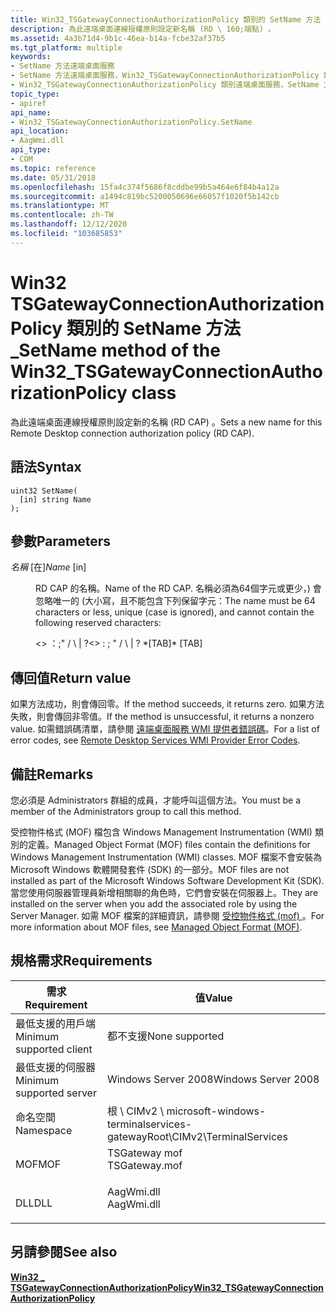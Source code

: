 ```yaml
---
title: Win32_TSGatewayConnectionAuthorizationPolicy 類別的 SetName 方法
description: 為此遠端桌面連線授權原則設定新名稱 (RD \ 160;端點) 。
ms.assetid: 4a3b71d4-9b1c-46ea-b14a-fcbe32af37b5
ms.tgt_platform: multiple
keywords:
- SetName 方法遠端桌面服務
- SetName 方法遠端桌面服務，Win32_TSGatewayConnectionAuthorizationPolicy 類別
- Win32_TSGatewayConnectionAuthorizationPolicy 類別遠端桌面服務，SetName 方法
topic_type:
- apiref
api_name:
- Win32_TSGatewayConnectionAuthorizationPolicy.SetName
api_location:
- AagWmi.dll
api_type:
- COM
ms.topic: reference
ms.date: 05/31/2018
ms.openlocfilehash: 15fa4c374f5686f8cddbe99b5a464e6f84b4a12a
ms.sourcegitcommit: a1494c819bc5200050696e66057f1020f5b142cb
ms.translationtype: MT
ms.contentlocale: zh-TW
ms.lasthandoff: 12/12/2020
ms.locfileid: "103685853"
---
```

# <a name="setname-method-of-the-win32_tsgatewayconnectionauthorizationpolicy-class"></a><span data-ttu-id="68a71-106">Win32 TSGatewayConnectionAuthorizationPolicy 類別的 SetName 方法 \_</span><span class="sxs-lookup"><span data-stu-id="68a71-106">SetName method of the Win32\_TSGatewayConnectionAuthorizationPolicy class</span></span>

<span data-ttu-id="68a71-107">為此遠端桌面連線授權原則設定新的名稱 (RD CAP) 。</span><span class="sxs-lookup"><span data-stu-id="68a71-107">Sets a new name for this Remote Desktop connection authorization policy (RD CAP).</span></span>

## <a name="syntax"></a><span data-ttu-id="68a71-108">語法</span><span class="sxs-lookup"><span data-stu-id="68a71-108">Syntax</span></span>


```mof
uint32 SetName(
  [in] string Name
);
```



## <a name="parameters"></a><span data-ttu-id="68a71-109">參數</span><span class="sxs-lookup"><span data-stu-id="68a71-109">Parameters</span></span>

<dl> <dt>

<span data-ttu-id="68a71-110">*名稱* \[在\]</span><span class="sxs-lookup"><span data-stu-id="68a71-110">*Name* \[in\]</span></span>
</dt> <dd>

<span data-ttu-id="68a71-111">RD CAP 的名稱。</span><span class="sxs-lookup"><span data-stu-id="68a71-111">Name of the RD CAP.</span></span> <span data-ttu-id="68a71-112">名稱必須為64個字元或更少，) 會忽略唯一的 (大小寫，且不能包含下列保留字元：</span><span class="sxs-lookup"><span data-stu-id="68a71-112">The name must be 64 characters or less, unique (case is ignored), and cannot contain the following reserved characters:</span></span>

<span data-ttu-id="68a71-113"><> ：;" / \\ \| ?</span><span class="sxs-lookup"><span data-stu-id="68a71-113"><> : ; " / \\ \| ?</span></span> <span data-ttu-id="68a71-114">\*\[TAB\]</span><span class="sxs-lookup"><span data-stu-id="68a71-114">\* \[TAB\]</span></span>

</dd> </dl>

## <a name="return-value"></a><span data-ttu-id="68a71-115">傳回值</span><span class="sxs-lookup"><span data-stu-id="68a71-115">Return value</span></span>

<span data-ttu-id="68a71-116">如果方法成功，則會傳回零。</span><span class="sxs-lookup"><span data-stu-id="68a71-116">If the method succeeds, it returns zero.</span></span> <span data-ttu-id="68a71-117">如果方法失敗，則會傳回非零值。</span><span class="sxs-lookup"><span data-stu-id="68a71-117">If the method is unsuccessful, it returns a nonzero value.</span></span> <span data-ttu-id="68a71-118">如需錯誤碼清單，請參閱 [遠端桌面服務 WMI 提供者錯誤碼](terminal-services-wmi-provider-error-codes.md)。</span><span class="sxs-lookup"><span data-stu-id="68a71-118">For a list of error codes, see [Remote Desktop Services WMI Provider Error Codes](terminal-services-wmi-provider-error-codes.md).</span></span>

## <a name="remarks"></a><span data-ttu-id="68a71-119">備註</span><span class="sxs-lookup"><span data-stu-id="68a71-119">Remarks</span></span>

<span data-ttu-id="68a71-120">您必須是 Administrators 群組的成員，才能呼叫這個方法。</span><span class="sxs-lookup"><span data-stu-id="68a71-120">You must be a member of the Administrators group to call this method.</span></span>

<span data-ttu-id="68a71-121">受控物件格式 (MOF) 檔包含 Windows Management Instrumentation (WMI) 類別的定義。</span><span class="sxs-lookup"><span data-stu-id="68a71-121">Managed Object Format (MOF) files contain the definitions for Windows Management Instrumentation (WMI) classes.</span></span> <span data-ttu-id="68a71-122">MOF 檔案不會安裝為 Microsoft Windows 軟體開發套件 (SDK) 的一部分。</span><span class="sxs-lookup"><span data-stu-id="68a71-122">MOF files are not installed as part of the Microsoft Windows Software Development Kit (SDK).</span></span> <span data-ttu-id="68a71-123">當您使用伺服器管理員新增相關聯的角色時，它們會安裝在伺服器上。</span><span class="sxs-lookup"><span data-stu-id="68a71-123">They are installed on the server when you add the associated role by using the Server Manager.</span></span> <span data-ttu-id="68a71-124">如需 MOF 檔案的詳細資訊，請參閱 [受控物件格式 (mof) ](/windows/desktop/WmiSdk/managed-object-format--mof-)。</span><span class="sxs-lookup"><span data-stu-id="68a71-124">For more information about MOF files, see [Managed Object Format (MOF)](/windows/desktop/WmiSdk/managed-object-format--mof-).</span></span>

## <a name="requirements"></a><span data-ttu-id="68a71-125">規格需求</span><span class="sxs-lookup"><span data-stu-id="68a71-125">Requirements</span></span>



| <span data-ttu-id="68a71-126">需求</span><span class="sxs-lookup"><span data-stu-id="68a71-126">Requirement</span></span> | <span data-ttu-id="68a71-127">值</span><span class="sxs-lookup"><span data-stu-id="68a71-127">Value</span></span> |
|-------------------------------------|------------------------------------------------------------------------------------------|
| <span data-ttu-id="68a71-128">最低支援的用戶端</span><span class="sxs-lookup"><span data-stu-id="68a71-128">Minimum supported client</span></span><br/> | <span data-ttu-id="68a71-129">都不支援</span><span class="sxs-lookup"><span data-stu-id="68a71-129">None supported</span></span><br/>                                                                |
| <span data-ttu-id="68a71-130">最低支援的伺服器</span><span class="sxs-lookup"><span data-stu-id="68a71-130">Minimum supported server</span></span><br/> | <span data-ttu-id="68a71-131">Windows Server 2008</span><span class="sxs-lookup"><span data-stu-id="68a71-131">Windows Server 2008</span></span><br/>                                                           |
| <span data-ttu-id="68a71-132">命名空間</span><span class="sxs-lookup"><span data-stu-id="68a71-132">Namespace</span></span><br/>                | <span data-ttu-id="68a71-133">根 \\ CIMv2 \\ microsoft-windows-terminalservices-gateway</span><span class="sxs-lookup"><span data-stu-id="68a71-133">Root\\CIMv2\\TerminalServices</span></span><br/>                                                 |
| <span data-ttu-id="68a71-134">MOF</span><span class="sxs-lookup"><span data-stu-id="68a71-134">MOF</span></span><br/>                      | <dl> <span data-ttu-id="68a71-135"><dt>TSGateway mof</dt></span><span class="sxs-lookup"><span data-stu-id="68a71-135"><dt>TSGateway.mof</dt></span></span> </dl> |
| <span data-ttu-id="68a71-136">DLL</span><span class="sxs-lookup"><span data-stu-id="68a71-136">DLL</span></span><br/>                      | <dl> <span data-ttu-id="68a71-137"><dt>AagWmi.dll</dt></span><span class="sxs-lookup"><span data-stu-id="68a71-137"><dt>AagWmi.dll</dt></span></span> </dl>    |



## <a name="see-also"></a><span data-ttu-id="68a71-138">另請參閱</span><span class="sxs-lookup"><span data-stu-id="68a71-138">See also</span></span>

<dl> <dt>

[<span data-ttu-id="68a71-139">**Win32 \_ TSGatewayConnectionAuthorizationPolicy**</span><span class="sxs-lookup"><span data-stu-id="68a71-139">**Win32\_TSGatewayConnectionAuthorizationPolicy**</span></span>](win32-tsgatewayconnectionauthorizationpolicy.md)
</dt> </dl>

 


